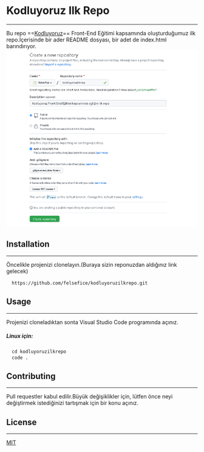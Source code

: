 # Kodluyoruz Ilk Repo
---

Bu repo ==[Kodluyoruz](https://kodluyoruz.org/)== Front-End Eğitimi kapsamında oluşturduğumuz ilk repo.İçerisinde bir ader README dosyası, bir adet de index.html barındırıyor.
![](/kodluyoruzilkrepo.png)


## Installation
---

Öncelikle projenizi clonelayın.(Buraya sizin reponuzdan aldığınız link gelecek)
```
  https://github.com/felsefice/kodluyoruzilkrepo.git

``` 

## Usage
---

Projenizi cloneladıktan sonta Visual Studio Code programında açınız.

##### Linux için:
```
  cd kodluyoruzilkrepo
  code .
```

## Contributing
---

Pull requestler kabul edilir.Büyük değişiklikler için, lütfen önce neyi değiştirmek istediğinizi tartışmak için bir konu açınız.

## License
---

[MIT](MIT)
